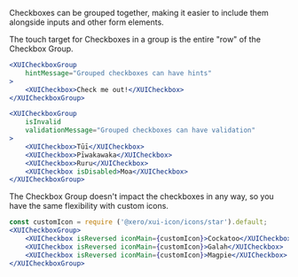 Checkboxes can be grouped together, making it easier to include them alongside inputs and other form elements.

The touch target for Checkboxes in a group is the entire "row" of the Checkbox Group.

```jsx
<XUICheckboxGroup
	hintMessage="Grouped checkboxes can have hints"
>
	<XUICheckbox>Check me out!</XUICheckbox>
</XUICheckboxGroup>
```

```jsx
<XUICheckboxGroup
	isInvalid
	validationMessage="Grouped checkboxes can have validation"
>
	<XUICheckbox>Tūī</XUICheckbox>
	<XUICheckbox>Pīwakawaka</XUICheckbox>
	<XUICheckbox>Ruru</XUICheckbox>
	<XUICheckbox isDisabled>Moa</XUICheckbox>
</XUICheckboxGroup>
```
The Checkbox Group doesn't impact the checkboxes in any way, so you have the same flexibility with custom icons.

```jsx
const customIcon = require ('@xero/xui-icon/icons/star').default;
<XUICheckboxGroup>
	<XUICheckbox isReversed iconMain={customIcon}>Cockatoo</XUICheckbox>
	<XUICheckbox isReversed iconMain={customIcon}>Galah</XUICheckbox>
	<XUICheckbox isReversed iconMain={customIcon}>Magpie</XUICheckbox>
</XUICheckboxGroup>
```

